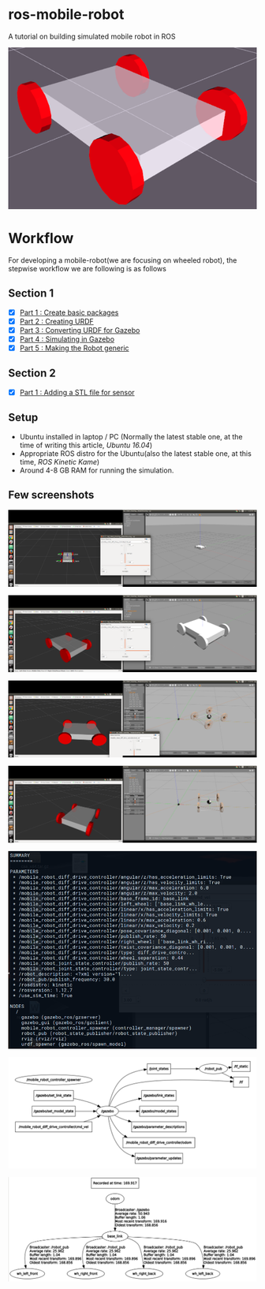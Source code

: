 # ros-mobile-robot
A tutorial on building simulated mobile robot in ROS

![im](doc/im1.png)


# Workflow
For developing a mobile-robot(we are focusing on wheeled robot), the stepwise workflow we are following is as follows

## Section 1
- [x] [Part 1 : Create basic packages](doc/create_ros_package.md)
- [x] [Part 2 : Creating URDF](doc/creating_urdf.md)
- [x] [Part 3 : Converting URDF for Gazebo](doc/converting_urdf.md)
- [x] [Part 4 : Simulating in Gazebo](doc/simulating.md)
- [x] [Part 5 : Making the Robot generic](doc/generic.md)

## Section 2
- [x] [Part 1 : Adding a STL file for sensor](doc/adding_stl.md)


## Setup
- Ubuntu installed in laptop / PC (Normally the latest stable one, at the time of writing this article, *Ubuntu 16.04*)
- Appropriate ROS distro for the Ubuntu(also the latest stable one, at this time, *ROS Kinetic Kame*)
- Around 4-8 GB RAM for running the simulation.

## Few screenshots

[![im](doc/sc1.png)](doc/sc1.png)

[![im](doc/sc2.png)](doc/sc2.png)

[![im](doc/sc3.png)](doc/sc3.png)

[![im](doc/sc4.png)](doc/sc4.png)

[![im](doc/nodes.png)](doc/nodes.png)

[![im](doc/graph.png)](doc/graph.png)

[![im](doc/graph2.png)](doc/graph2.png)
